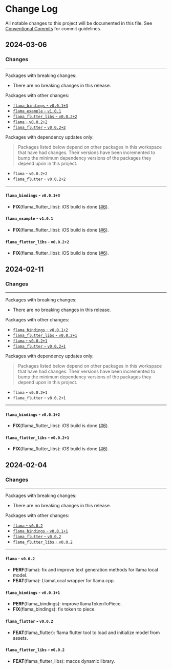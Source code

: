# Change Log

All notable changes to this project will be documented in this file.
See [Conventional Commits](https://conventionalcommits.org) for commit guidelines.

## 2024-03-06

### Changes

---

Packages with breaking changes:

 - There are no breaking changes in this release.

Packages with other changes:

 - [`flama_bindings` - `v0.0.1+3`](#flama_bindings---v0013)
 - [`flama_example` - `v1.0.1`](#flama_example---v101)
 - [`flama_flutter_libs` - `v0.0.2+2`](#flama_flutter_libs---v0022)
 - [`flama` - `v0.0.2+2`](#flama---v0022)
 - [`flama_flutter` - `v0.0.2+2`](#flama_flutter---v0022)

Packages with dependency updates only:

> Packages listed below depend on other packages in this workspace that have had changes. Their versions have been incremented to bump the minimum dependency versions of the packages they depend upon in this project.

 - `flama` - `v0.0.2+2`
 - `flama_flutter` - `v0.0.2+2`

---

#### `flama_bindings` - `v0.0.1+3`

 - **FIX**(flama_flutter_libs): iOS build is done  ([#6](https://github.com/luiscib3r/flama/issues/6)).

#### `flama_example` - `v1.0.1`

 - **FIX**(flama_flutter_libs): iOS build is done  ([#6](https://github.com/luiscib3r/flama/issues/6)).

#### `flama_flutter_libs` - `v0.0.2+2`

 - **FIX**(flama_flutter_libs): iOS build is done  ([#6](https://github.com/luiscib3r/flama/issues/6)).


## 2024-02-11

### Changes

---

Packages with breaking changes:

 - There are no breaking changes in this release.

Packages with other changes:

 - [`flama_bindings` - `v0.0.1+2`](#flama_bindings---v0012)
 - [`flama_flutter_libs` - `v0.0.2+1`](#flama_flutter_libs---v0021)
 - [`flama` - `v0.0.2+1`](#flama---v0021)
 - [`flama_flutter` - `v0.0.2+1`](#flama_flutter---v0021)

Packages with dependency updates only:

> Packages listed below depend on other packages in this workspace that have had changes. Their versions have been incremented to bump the minimum dependency versions of the packages they depend upon in this project.

 - `flama` - `v0.0.2+1`
 - `flama_flutter` - `v0.0.2+1`

---

#### `flama_bindings` - `v0.0.1+2`

 - **FIX**(flama_flutter_libs): iOS build is done  ([#6](https://github.com/luiscib3r/flama/issues/6)).

#### `flama_flutter_libs` - `v0.0.2+1`

 - **FIX**(flama_flutter_libs): iOS build is done  ([#6](https://github.com/luiscib3r/flama/issues/6)).


## 2024-02-04

### Changes

---

Packages with breaking changes:

 - There are no breaking changes in this release.

Packages with other changes:

 - [`flama` - `v0.0.2`](#flama---v002)
 - [`flama_bindings` - `v0.0.1+1`](#flama_bindings---v0011)
 - [`flama_flutter` - `v0.0.2`](#flama_flutter---v002)
 - [`flama_flutter_libs` - `v0.0.2`](#flama_flutter_libs---v002)

---

#### `flama` - `v0.0.2`

 - **PERF**(flama): fix and improve text generation methods for llama local model.
 - **FEAT**(flama): LlamaLocal wrapper for llama.cpp.

#### `flama_bindings` - `v0.0.1+1`

 - **PERF**(flama_bindings): improve llamaTokenToPiece.
 - **FIX**(flama_bindings): fix token to piece.

#### `flama_flutter` - `v0.0.2`

 - **FEAT**(flama_flutter): flama flutter tool to load and initialize model from assets.

#### `flama_flutter_libs` - `v0.0.2`

 - **FEAT**(flama_flutter_libs): macos dynamic library.

